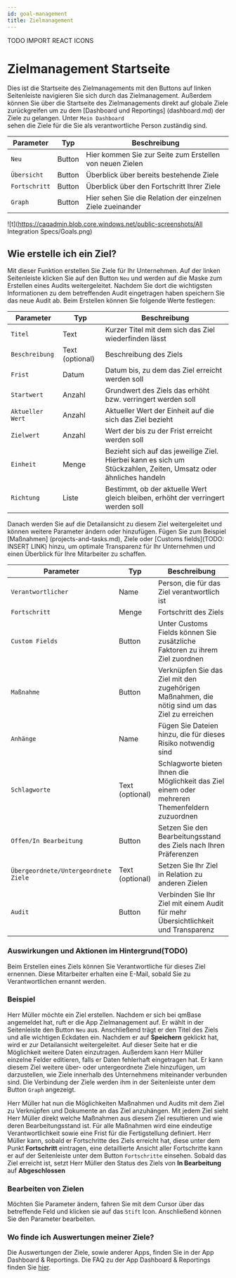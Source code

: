 ```yaml
---
id: goal-management
title: Zielmanagement
---
```

TODO IMPORT REACT ICONS

# Zielmanagement Startseite 
Dies ist die Startseite des Zielmanagements mit den Buttons auf linken Seitenleiste navigieren Sie sich durch das Zielmanagement. Außerdem können Sie über die Startseite des Zielmanagements direkt auf globale Ziele zurückgreifen um zu dem [Dashboard und Reportings] (dashboard.md) der Ziele zu gelangen. Unter <code>Mein Dashboard </code>sehen die Ziele für die Sie als verantwortliche Person zuständig sind. 

| Parameter                    | Typ             | Beschreibung                                               |
| ---------------------------  | --------------- | ---------------------------------------------------------- |
| <code>Neu</code>             | Button          | Hier kommen Sie zur Seite zum Erstellen von neuen Zielen   |
| <code>Übersicht</code>       | Button          | Überblick über bereits bestehende Ziele                    |
| <code>Fortschritt</code>     | Button          | Überblick über den Fortschritt Ihrer Ziele                 |
| <code>Graph</code>           | Button          | Hier sehen Sie die Relation der einzelnen Ziele zueinander |

![t](https://caqadmin.blob.core.windows.net/public-screenshots/All Integration Specs/Goals.png)

## Wie erstelle ich ein Ziel?
Mit dieser Funktion erstellen Sie Ziele für Ihr Unternehmen. Auf der linken Seitenleiste klicken Sie auf den Button <code>Neu</code> und werden auf die Maske zum Erstellen eines Audits weitergeleitet. Nachdem Sie dort die wichtigsten Informationen zu dem betreffenden Audit eingetragen haben speichern Sie das neue Audit ab. Beim Erstellen können Sie folgende Werte festlegen:

| Parameter                    | Typ             | Beschreibung                                               |
| ---------------------------  | --------------- | ---------------------------------------------------------- |
| <code>Titel</code>           | Text            | Kurzer Titel mit dem sich das Ziel wiederfinden lässt      |
| <code>Beschreibung</code>    | Text (optional) | Beschreibung des Ziels                                     |
| <code>Frist</code>           | Datum           | Datum bis, zu dem das Ziel erreicht werden soll            |
| <code>Startwert</code>       | Anzahl          | Grundwert des Ziels das erhöht bzw. verringert werden soll |
| <code>Aktueller Wert</code>  | Anzahl          | Aktueller Wert der Einheit auf die sich das Ziel bezieht   |
| <code>Zielwert</code>        | Anzahl          | Wert der bis zu der Frist erreicht werden soll             |
| <code>Einheit</code>         | Menge           | Bezieht sich auf das jeweilige Ziel. Hierbei kann es sich um Stückzahlen, Zeiten, Umsatz oder ähnliches handeln|
| <code>Richtung</code>        | Liste           | Bestimmt, ob der aktuelle Wert gleich bleiben, erhöht der verringert werden soll|

Danach werden Sie auf die Detailansicht zu diesem Ziel weitergeleitet und können weitere Parameter ändern oder hinzufügen. Fügen Sie zum Beispiel [Maßnahmen] (projects-and-tasks.md), Ziele oder [Customs fields](TODO: INSERT LINK) hinzu, um optimale Transparenz für Ihr Unternehmen und einen Überblick für Ihre Mitarbeiter zu schaffen. 

| Parameter                    | Typ             | Beschreibung                                               |
| ---------------------------  | --------------- | ---------------------------------------------------------- |
| <code>Verantwortlicher</code>| Name            | Person, die für das Ziel verantwortlich ist                |
| <code>Fortschritt</code>     | Menge           | Fortschritt des Ziels                                      |
| <code>Custom Fields</code>   | Button          | Unter Customs Fields können Sie zusätzliche Faktoren zu ihrem Ziel zuordnen|
| <code>Maßnahme</code>        | Button          | Verknüpfen Sie das Ziel  mit den zugehörigen Maßnahmen, die nötig sind um das Ziel zu erreichen|
| <code>Anhänge</code>         | Name            | Fügen Sie Dateien hinzu, die für dieses Risiko notwendig sind|
| <code>Schlagworte</code>     |Text (optional)  | Schlagworte bieten Ihnen die Möglichkeit das Ziel einem oder mehreren Themenfeldern zuzuordnen|
| <code>Offen/In Bearbeitung</code>| Button      | Setzen Sie den Bearbeitungsstand des Ziels nach Ihren Präferenzen|
| <code>Übergeordnete/Untergeordnete Ziele </code>|Text (optional)  | Setzen Sie Ihr Ziel in Relation zu anderen Zielen|
| <code>Audit</code>            | Button         | Verbinden Sie Ihr Ziel mit einem Audit für mehr Übersichtlichkeit und Transparenz|

### Auswirkungen und Aktionen im Hintergrund(TODO)

Beim Erstellen eines Ziels können Sie Verantwortliche für dieses Ziel ernennen. Diese Mitarbeiter erhalten eine E-Mail, sobald Sie zu Verantwortlichen ernannt werden.
### Beispiel 

Herr Müller möchte ein Ziel erstellen. Nachdem er sich bei qmBase angemeldet hat, ruft er die App Zielmanagement auf. Er wählt in der Seitenleiste den Button <code>Neu</code> aus. Anschließend trägt er den Titel des Ziels und alle wichtigen Eckdaten ein. Nachdem er auf **Speichern** geklickt hat, wird er zur Detailansicht weitergeleitet. Auf dieser Seite hat er die Möglichkeit weitere Daten einzutragen. Außerdem kann Herr Müller einzelne Felder editieren, falls er Daten fehlerhaft eingetragen hat. 
Er kann diesem Ziel weitere über- oder untergeordnete Ziele hinzufügen, um darzustellen, wie Ziele innerhalb des Unternehmens miteinander verbunden sind. Die Verbindung der Ziele werden ihm in der Seitenleiste unter dem Button <code>Graph</code> angezeigt. 

Herr Müller hat nun die Möglichkeiten Maßnahmen und Audits mit dem Ziel zu Verknüpfen und Dokumente an das Ziel anzuhängen. Mit jedem Ziel sieht Herr Müller direkt welche Maßnahmen aus diesem Ziel resultieren und wie deren Bearbeitungsstand ist. Für alle Maßnahmen wird eine eindeutige Verantwortlichkeit sowie eine Frist für die Fertigstellung definiert. 
Herr Müller kann, sobald er Fortschritte des Ziels erreicht hat, diese unter dem Punkt **Fortschritt** eintragen, eine detaillierte Ansicht aller Fortschritte kann er auf der Seitenleiste unter dem Button <code>Fortschritte</code> einsehen. Sobald das Ziel erreicht ist, setzt Herr Müller den Status des Ziels von **In Bearbeitung** auf **Abgeschlossen**

### Bearbeiten von Zielen 
Möchten Sie Parameter ändern, fahren Sie mit dem Cursor über das betreffende Feld und klicken sie auf das <code>Stift</code> Icon. Anschließend können Sie den Parameter bearbeiten.

### Wo finde ich Auswertungen meiner Ziele?
Die Auswertungen der Ziele, sowie anderer Apps, finden Sie in der App Dashboard & Reportings. Die FAQ zu der App Dashboard & Reportings finden Sie [hier](dashboard.md).
